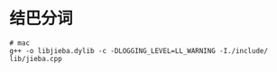 # 结巴分词

```
# mac
g++ -o libjieba.dylib -c -DLOGGING_LEVEL=LL_WARNING -I./include/ lib/jieba.cpp
```
